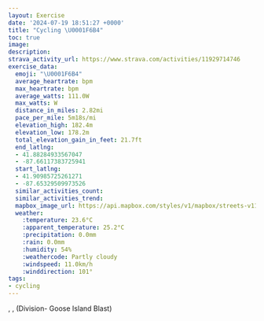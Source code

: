 ```yaml
---
layout: Exercise
date: '2024-07-19 18:51:27 +0000'
title: "Cycling \U0001F6B4"
toc: true
image:
description:
strava_activity_url: https://www.strava.com/activities/11929714746
exercise_data:
  emoji: "\U0001F6B4"
  average_heartrate: bpm
  max_heartrate: bpm
  average_watts: 111.0W
  max_watts: W
  distance_in_miles: 2.82mi
  pace_per_mile: 5m18s/mi
  elevation_high: 182.4m
  elevation_low: 178.2m
  total_elevation_gain_in_feet: 21.7ft
  end_latlng:
  - 41.88284933567047
  - -87.66117383725941
  start_latlng:
  - 41.90985725261271
  - -87.65329509973526
  similar_activities_count:
  similar_activities_trend:
  mapbox_image_url: https://api.mapbox.com/styles/v1/mapbox/streets-v11/static/path-5+787af2-1.0(ohx~Flr~uOlUuQ%7C%40%7B%40xB%7DArAiAHEDDBPDxC%40jJFlM%3FbLFdABzF%40hEC%7CAAXAAHAFG~%40kA%7C%40y%40v%40g%40dCuAvA_Ad%40S%5ECrQSfEC%5CEVS%5Eg%40lC%7DELOFCF%40%7CCpCzJvHzD~CdA%7C%40RX%3FHCZL%5DF%3FPFbCrB%60FvDbB%7C%40dBfA~%40b%40lCxA%7CMpGrCdAXPXVn%40NVL%60%40XpArARPHBJGHARLR%3FDKAm%40),pin-s-s+e5b22e(-87.65239,41.90872),pin-s-f+89ae00(-87.6639999999999,41.88294999999999)/auto/800x800?access_token=pk.eyJ1Ijoiam9zaGJlY2ttYW4iLCJhIjoiY205eWR2aDd1MWZ6djJrbXc4a3M0bWZleiJ9.XiG9OWkNcZk2QzjJbxLB4A
  weather:
    :temperature: 23.6°C
    :apparent_temperature: 25.2°C
    :precipitation: 0.0mm
    :rain: 0.0mm
    :humidity: 54%
    :weathercode: Partly cloudy
    :windspeed: 11.0km/h
    :winddirection: 101°
tags:
- cycling
---
```

, ,  (Division- Goose Island Blast)

